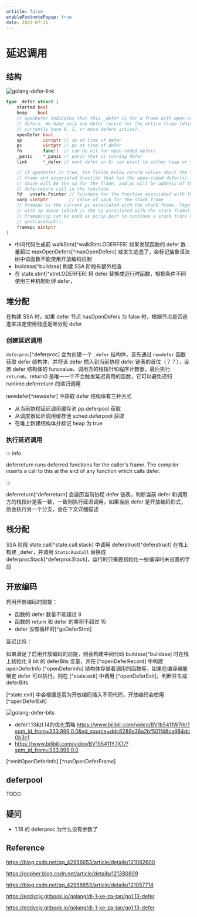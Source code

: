 ```yaml
---
article: false
enableFootnotePopup: true
date: 2023-07-11
---
```


# 延迟调用

## 结构

![golang-defer-link](https://img.draveness.me/2020-01-19-15794017184603-golang-defer-link.png)

```go
type _defer struct {
    started bool
    heap    bool
    // openDefer indicates that this _defer is for a frame with open-coded
    // defers. We have only one defer record for the entire frame (which may
    // currently have 0, 1, or more defers active).
    openDefer bool
    sp        uintptr // sp at time of defer
    pc        uintptr // pc at time of defer
    fn        func()  // can be nil for open-coded defers
    _panic    *_panic // panic that is running defer
    link      *_defer // next defer on G; can point to either heap or stack!

    // If openDefer is true, the fields below record values about the stack
    // frame and associated function that has the open-coded defer(s). sp
    // above will be the sp for the frame, and pc will be address of the
    // deferreturn call in the function.
    fd   unsafe.Pointer // funcdata for the function associated with the frame
    varp uintptr        // value of varp for the stack frame
    // framepc is the current pc associated with the stack frame. Together,
    // with sp above (which is the sp associated with the stack frame),
    // framepc/sp can be used as pc/sp pair to continue a stack trace via
    // gentraceback().
    framepc uintptr
}
```

- 中间代码生成前 walkStmt[^walkStmt.ODERFER] 如果发现函数的 defer 数量超过 maxOpenDefers[^maxOpenDefers] 或发生逃逸了，会标记抽象语法树中该函数不能使用开放编码机制
- buildssa[^buildssa] 构建 SSA 阶段有额外检查
- 在 state.stmt[^stmt.ODERFER] 将 defer 替换成运行时函数，根据条件不同使用三种机制处理 defer，

## 堆分配 <Badge text="1.1~1.12" type="tip"/>

在构建 SSA 时，如果 defer 节点 hasOpenDefers 为 false 时，根据节点是否逃逸来决定使用栈还是堆分配 defer

### 创建延迟调用

`deferproc`[^deferproc] 会为创建一个 `_defer` 结构体，首先通过 `newdefer` 函数获取 defer 结构体，并将该 defer 插入到当前协程 defer 链表的首位（？？），设置 defer 结构体的 funcvalue、调用方的栈指针和程序计数器，最后执行 `return0`，return0 是唯一一个不会触发延迟调用的函数，它可以避免递归 runtime.deferreturn 的递归调用

newdefer[^newdefer] 中获取 defer 结构体有三种方式

- 从当前协程延迟调用缓存池 pp.deferpool 获取
- 从调度器延迟调用缓存池 sched.deferpool 获取
- 在堆上新建结构体并标记 heap 为 true

### 执行延迟调用

::: info

deferreturn runs deferred functions for the caller's frame. The compiler inserts a call to this at the end of any function which calls defer.

:::

deferreturn[^deferreturn] 会遍历当前协程 defer 链表，判断当前 defer 和调用方的栈指针是否一致，一致则执行延迟调用，如果当前 defer 是开放编码形式，则会执行另一个分支，会在下文详细描述

## 栈分配 <Badge text="1.13" type="tip"/>

SSA 阶段 state.call[^state.call.stack] 中调用 deferstruct[^deferstruct] 在栈上构建 _defer，并调用 `StaticAuxCall` 替换成 deferprocStack[^deferprocStack]，运行时只需要初始化一些编译时未设置的字段

## 开放编码 <Badge text="1.14~" type="tip"/>

启用开放编码的前提：

- 函数的 defer 数量不能超过 8
- 函数的 return 和 defer 的乘积不超过 15
- defer 没有循环时[^goDeferStmt]

延迟比特：

如果满足了启用开放编码的前提，则会构建中间代码 buildssa[^buildssa] 时在栈上初始化 8 bit 的 deferBits 变量，并在 [^openDeferRecord] 中构建 openDeferInfo [^openDeferInfo] 结构体存储着调用的函数等，如果在编译器能确定 defer 可以执行，则在 [^state.exit] 中调用 [^openDeferExit]，判断并生成 deferBits


[^state.exit] 中会根据是否为开放编码插入不同代码，开放编码会使用 [^openDeferExit]

![golang-defer-bits](https://img.draveness.me/2020-10-31-16041438704362/golang-defer-bits.png)

- defer1.13和1.14的优化策略 https://www.bilibili.com/video/BV1b5411W7ih/?spm_id_from=333.999.0.0&vd_source=ddc8289a36a2bf501f48ca984dc0b3c1
- https://www.bilibili.com/video/BV155411Y7XT/?spm_id_from=333.999.0.0


[^emitOpenDeferInfo]
[^runOpenDeferFrame]

## deferpool

TODO

## 疑问

- 1.18 的 deferproc 为什么没有参数了

## Reference


https://blog.csdn.net/qq_42956653/article/details/121082600

https://gopher.blog.csdn.net/article/details/121380809

https://blog.csdn.net/qq_42956653/article/details/121057714

<!-- @include: ./defer.code.snippet.md -->


https://eddycjy.gitbook.io/golang/di-1-ke-za-tan/go1.13-defer

https://eddycjy.gitbook.io/golang/di-1-ke-za-tan/go1.13-defer

